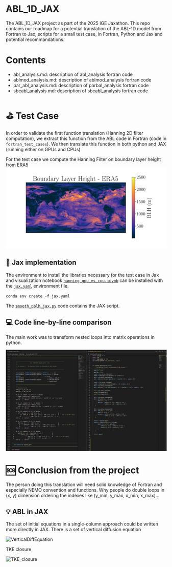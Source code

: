 # ABL_1D_JAX
The ABL_1D_JAX project as part of the 2025 IGE Jaxathon. This repo contains our roadmap for a potential translation of the ABL-1D model from Fortran to Jax, scripts for a small test case, in Fortran, Python and Jax and potential recommandations. 

# Contents
- abl_analysis.md: description of abl_analysis fortran code
- ablmod_analysis.md: description of ablmod_analysis fortran code
- par_abl_analysis.md: description of parbal_analysis fortran code
- sbcabl_analysis.md: description of sbcabl_analysis fortran code


# ⛳️ Test Case
In order to validate the first function translation (Hanning 2D filter computation), we extract this function from the ABL code in Fortran (code in `fortran_test_cases`).
We then translate this function in both python and JAX (running either on GPUs and CPUs)

For the test case we compute the Hanning Filter on boundary layer height from ERA5
![](blh_test.png)

## 🚀 Jax implementation

The environment to install the libraries necessary for the test case in Jax and visualization notebook [`hanning_gpu_vs_cpu.ipynb`](hanning_jax_vs_fortran.ipynb) can be installed with the [`jax.yaml`](jax.yaml) environment file.

`conda env create -f jax.yaml`

The [`smooth_pblh_jax.py`](smooth_pblh_jax.py) code contains the JAX script. 

## 💻 Code line-by-line comparison

The main work was to transform nested loops into matrix operations in python.

![](code-fortran-jax.png)

# 🆘 Conclusion from the project

The person doing this translation will need solid knowledge of Fortran and especially NEMO convention and functions. Why people do double loops in (x, y) dimension ordering the indexes like (y_min, y_max, x_min, x_max)... 

## 💡 ABL in JAX
The set of initial equations in a single-column approach could be written more directly in JAX.
There is a set of vertical diffusion equation


<img width="389" alt="VerticalDiffEquation" src="https://github.com/user-attachments/assets/acb9d01f-bb50-4933-8f2e-5a9413a2b0a1" />

TKE closure

<img width="534" alt="TKE_closure" src="https://github.com/user-attachments/assets/d18c89ab-b14b-489a-ae8f-047911e39190" />

